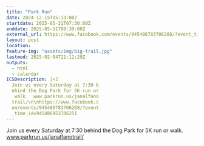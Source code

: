 ```yaml
---
title: "Park Run"
date: 2024-12-15T15:13:00Z
startdate: 2025-05-31T07:30:00Z
enddate: 2025-05-31T08:30:00Z
external_url: https://www.facebook.com/events/945486783706268/?event_time_id=945486953706251
layout: post
location: 
feature-img: "assets/img/big-trail.jpg"
lastmod: 2025-02-04T21:11:29Z
outputs:
  - html
  - calendar
ICSDescription: |+2
  Join us every Saturday at 7:30 b  ehind the Dog Park for 5K run or   walk.  www.parkrun.us/janalfano  trail/\n\nhttps://www.facebook.c  om/events/945486783706268/?event  _time_id=945486953706251
---
```


Join us every Saturday at 7&#58;30 behind the Dog Park for 5K run or walk.  www.parkrun.us/janalfanotrail/<br>
  <br>
  
